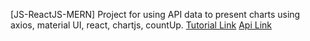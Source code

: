 [JS-ReactJS-MERN] Project for using API data to present charts using axios, material UI, react, chartjs, countUp. 
[Tutorial Link](https://www.youtube.com/watch?v=khJlrj3Y6Ls) [Api Link](https://github.com/mathdroid/covid-19-api)

